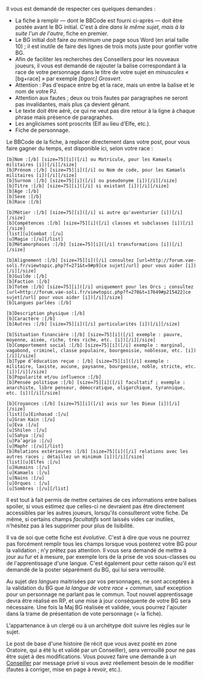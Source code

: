 Il vous est demandé de respecter ces quelques demandes :

- La fiche à remplir — dont le BBCode est fourni ci-après — doit être postée avant le BG initial. C'est à dire _dans le même sujet, mais à la suite l'un de l'autre_, fiche en premier.
- Le BG initial doit faire _au minimum_ une page sous Word (en arial taille 10) ; il est inutile de faire des lignes de trois mots juste pour gonfler votre BG.
- Afin de faciliter les recherches des Conseillers pour les nouveaux joueurs, il vous est demandé de rajouter la balise correspondant à la race de votre personnage dans le titre de votre sujet en _minuscules_ &laquo; [bg+race] &raquo; par exemple _[bgorc] Grosvert_.
- Attention : Pas d'espace entre bg et la race, mais un entre la balise et le nom de votre PJ.
- Attention aux fautes ; deux ou trois fautes par paragraphes ne seront pas invalidantes, mais plus ça devient gênant.
- Le texte doit être aéré, ce qui ne veut pas dire retour à la ligne à chaque phrase mais présence de paragraphes.
- Les anglicismes sont proscrits (Elf au lieu d'Elfe, etc.).
- Fiche de personnage.

Le BBCode de la fiche, à replacer directement dans votre post, pour vous faire gagner du temps, est disponible ici, selon votre race :

	[b]Nom :[/b] [size=75][i]([/i] ou Matricule, pour les Kamaels militaires [i])[/i][/size]
	[b]Prénom :[/b] [size=75][i]([/i] ou Nom de code, pour les Kamaels militaires [i])[/i][/size]
	[b]Surnom :[/b] [size=75][i]([/i] ou pseudonyme [i])[/i][/size]
	[b]Titre :[/b] [size=75][i]([/i] si existant [i])[/i][/size]
	[b]Age :[/b]
	[b]Sexe :[/b]
	[b]Race :[/b]

	[b]Métier :[/b] [size=75][i]([/i] si autre qu'aventurier [i])[/i][/size]
	[b]Compétences :[/b] [size=75][i]([/i] classes et subclasses [i])[/i][/size]
	[list][u]Combat :[/u]
	[u]Magie :[/u][/list]
	[b]Métamorphoses :[/b] [size=75][i]([/i] transformations [i])[/i][/size]

	[b]Alignement :[/b] [size=75][i]([/i] consultez [url=http://forum.vae-soli.fr/viewtopic.php?f=271&t=9#p9]ce sujet[/url] pour vous aider [i])[/i][/size]
	[b]Guilde :[/b]
	[b]Faction :[/b]
	[b]Totem :[/b] [size=75][i]([/i] uniquement pour les Orcs ; consultez [url=http://forum.vae-soli.fr/viewtopic.php?f=270&t=17649#p215422]ce sujet[/url] pour vous aider [i])[/i][/size]
	[b]Langues parlées :[/b] 

	[b]Description physique :[/b] 
	[b]Caractère :[/b] 
	[b]Autres :[/b] [size=75][i]([/i] particularités [i])[/i][/size]

	[b]Situation financière :[/b] [size=75][i]([/i] exemple : pauvre, moyenne, aisée, riche, très riche, etc. [i])[/i][/size]
	[b]Comportement social :[/b] [size=75][i]([/i] exemple : marginal, vagabond, criminel, classe populaire, bourgeoisie, noblesse, etc. [i])[/i][/size]
	[b]Type d’éducation reçue : [/b] [size=75][i]([/i] exemple : militaire, laxiste, aucune, paysanne, bourgeoise, noble, stricte, etc. [i])[/i][/size]
	[b]Popularité et/ou influence :[/b] 
	[b]Pensée politique :[/b] [size=75][i]([/i] facultatif ; exemple : anarchiste, libre penseur, démocratique, oligarchique, tyrannique, etc. [i])[/i][/size]

	[b]Croyances :[/b] [size=75][i]([/i] avis sur les Dieux [i])[/i][/size]
	[list][u]Einhasad :[/u]
	[u]Gran Kain :[/u]
	[u]Eva :[/u]
	[u]Shilen :[/u]
	[u]Sahya :[/u]
	[u]Pa’agrio :[/u]
	[u]Maphr :[/u][/list]
	[b]Relations extérieures :[/b] [size=75][i]([/i] relations avec les autres races ; détaillez un minimum [i])[/i][/size]
	[list][u]Elfes :[/u]
	[u]Humains :[/u]
	[u]Kamaels :[/u]
	[u]Nains :[/u]
	[u]Orques : [/u]
	[u]Sombres :[/u][/list]

Il est tout à fait permis de mettre certaines de ces informations entre balises spoiler, si vous estimez que celles-ci ne devraient pas être directement accessibles par les autres joueurs, lorsqu'ils consulteront votre fiche. De même, si certains champs _facultatifs_ sont laissés vides car inutiles, n'hésitez pas à les supprimer pour plus de lisibilité.

Il va de soi que cette fiche est _évolutive_. C'est à dire que vous ne pourrez pas forcément remplir tous les champs lorsque vous posterez votre BG pour la validation ; n'y prêtez pas attention. Il vous sera demandé de mettre à jour au fur et à mesure, par exemple lors de la prise de vos sous-classes ou de l'apprentissage d'une langue. C'est également pour cette raison qu'il est demandé de la poster séparément du BG, qui lui sera verrouillé.

Au sujet _des langues_ maitrisées par vos personnages, ne sont acceptées à la validation du BG que _la langue de votre race + commun_, sauf exception pour un personnage ne parlant pas le commun. Tout nouvel apprentissage devra être réalisé en RP, et une mise à jour conséquente de votre BG sera nécessaire. Une fois la Maj BG réalisée et validée, vous pourrez l'ajouter dans la trame de présentation de vote personnage (= la fiche).

L'appartenance à un clergé ou à un archétype doit suivre les règles sur le sujet.

Le post de base d'une histoire (le récit que vous avez posté en zone Oratoire, qui a été lu et validé par un Conseiller), sera verrouillé pour ne pas être sujet à des modifications. Vous pouvez faire une demande à un [Conseiller](http://forum.vae-soli.fr/memberlist.php?mode=group&g=14) par message privé si vous avez réellement besoin de le modifier (fautes à corriger, mise en page à revoir, etc.).
